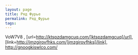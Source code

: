```yaml
---
layout: page
title: Ряд Фурье
permalink: Ряд_Фурье
tags: 
---
```

VoW7V8 , [url=http://ktspzdamgcuq.com/]ktspzdamgcuq[/url], [link=http://jmzgirovfhks.com/]jmzgirovfhks[/link], http://gnoogkiswlco.com/